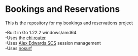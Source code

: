 # Bookings and Reservations

This is the repository for my bookings and reservations project

-Built in Go 1.22.2 windows/amd64  
-Uses the [chi router](https://github.com/go-chi/chi)  
-Uses [Alex Edwards SCS](https://github.com/alexedwards/scs) session management   
-Uses [nosurf](https://github.com/justinas/nosurf)  
